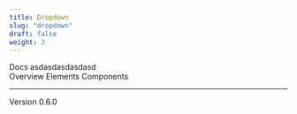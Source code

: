 ```yaml
---
title: Dropdown
slug: "dropdown"
draft: false
weight: 3
---
```



<div class="dropdown">
  <a class="dropdown__item--active">Docs asdasdasdasdasd</a>
  <div class="dropdown__menu">
    <a class="dropdown__menu-item">Overview</a>
    <a class="dropdown__menu-item">Elements</a>
    <a class="dropdown__menu-item">Components</a>
    <hr class="dropdown__menu__divider">
    <a class="dropdown__menu-item">Version 0.6.0</a>
  </div>
</div>
